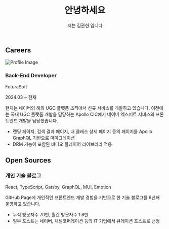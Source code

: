 <!DOCTYPE html>
<html lang="en">

<head>
    <meta charset="UTF-8">
    <meta name="viewport" content="width=device-width, initial-scale=1.0">
    <title>Resume</title>
    <link href="https://cdn.jsdelivr.net/npm/tailwindcss@3.4.1/dist/tailwind.min.css" rel="stylesheet">
</head>

<body class="bg-gray-100 text-gray-900">
    <div class="max-w-3xl mx-auto p-4">
        <header class="mb-8">
            <h1 class="text-3xl font-bold">안녕하세요</h1>
            <p class="mt-2">저는 김관현 입니다</p>
        </header>
        <section class="mb-8">
            <h2 class="text-2xl font-semibold">Careers</h2>
            <div class="mt-4">
                <div class="grid grid-cols-4 gap-4">
                    <div class="bg-white shadow-md rounded p-4 mb-4 flex col-span-3">
                        <div class="flex flex-col">
                            <div class="flex items-center mb-2">
                                <div class="flex">
                                    <div class="flex flex-col items-center w-1/2">
                                        <img src="../blog/img/resume/futura.jpg" alt="Profile Image" class="w-32 h-32 object-contain">
                                    </div>
                                    <div class="flex flex-col justify-center w-1/2">
                                        <h3 class="text-xl font-semibold">Back-End Developer</h3>
                                        <p class="text-lg font-medium">FuturaSoft</p>
                                         <p class="text-sm text-gray-600">2024.03 ~ 현재</p>
                                    </div>
                                </div>
                            </div>
                            <div>
                                <p class="mt-2">현재는 네이버의 해외 UGC 플랫폼 조직에서 신규 서비스를 개발하고 있습니다. 이전에는 국내 UGC 플랫폼 개발을 담당하는 Apollo CIC에서 네이버 엑스퍼트 서비스의 프론트엔드 개발을 담당했습니다.</p>
                                <ul class="list-disc pl-5 mt-2">
                                    <li>랜딩 페이지, 검색 결과 페이지, 내 클래스 상세 페이지 등의 페이지를 Apollo GraphQL 기반으로 마이그레이션</li>
                                    <li>DRM 기능이 포함된 비디오 플레이어 라이브러리 적용</li>
                                </ul>
                            </div>
                        </div>
                    </div>
                    <div class="bg-white shadow-md rounded p-4 mb-4 col-span-4"></div>
                    <div class="bg-white shadow-md rounded p-4 mb-4 col-span-4"></div>
                </div>
            </div>
        </section>
        <section class="mb-8">
            <h2 class="text-2xl font-semibold">Open Sources</h2>
            <div class="mt-4">
                <div class="bg-white shadow-md rounded p-4 mb-4">
                    <h3 class="text-xl font-semibold">개인 기술 블로그</h3>
                    <p class="text-sm text-gray-600">React, TypeScript, Gatsby, GraphQL, MUI, Emotion</p>
                    <p class="mt-2">GitHub Page에 개인적인 프론트엔드 개발 경험을 기반으로 한 기술 블로그를 6년째 운영하고 있습니다.</p>
                    <ul class="list-disc pl-5 mt-2">
                        <li>누적 방문자수 70만, 월간 방문자수 1.6만</li>
                        <li>일부 포스트는 네이버, 채널코퍼레이션 등의 IT 기업에서 큐레이션 포스트로 선정</li>
                    </ul>
                </div>
                <!-- Add more open source projects similarly -->
            </div>
        </section>
        <!-- Add other sections like Activities, Educations similarly -->
    </div>
</body>

</html>